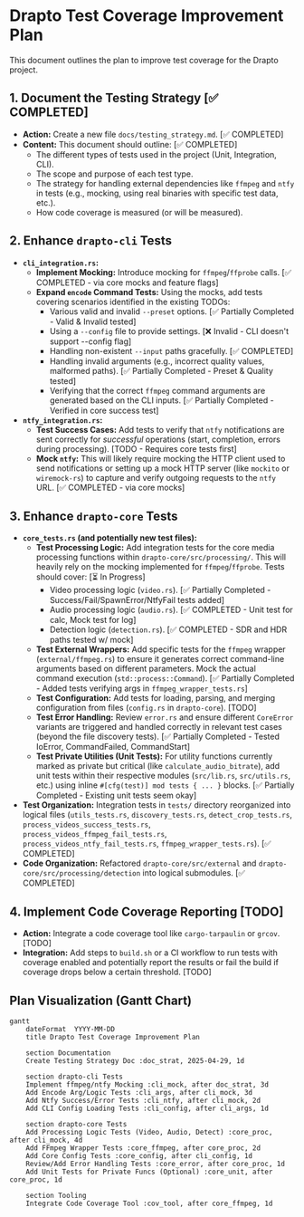 # Drapto Test Coverage Improvement Plan

This document outlines the plan to improve test coverage for the Drapto project.

## 1. Document the Testing Strategy [✅ COMPLETED]

*   **Action:** Create a new file `docs/testing_strategy.md`. [✅ COMPLETED]
*   **Content:** This document should outline: [✅ COMPLETED]
    *   The different types of tests used in the project (Unit, Integration, CLI).
    *   The scope and purpose of each test type.
    *   The strategy for handling external dependencies like `ffmpeg` and `ntfy` in tests (e.g., mocking, using real binaries with specific test data, etc.).
    *   How code coverage is measured (or will be measured).

## 2. Enhance `drapto-cli` Tests

*   **`cli_integration.rs`:**
    *   **Implement Mocking:** Introduce mocking for `ffmpeg`/`ffprobe` calls. [✅ COMPLETED - via core mocks and feature flags]
    *   **Expand `encode` Command Tests:** Using the mocks, add tests covering scenarios identified in the existing TODOs:
        *   Various valid and invalid `--preset` options. [✅ Partially Completed - Valid & Invalid tested]
        *   Using a `--config` file to provide settings. [❌ Invalid - CLI doesn't support --config flag]
        *   Handling non-existent `--input` paths gracefully. [✅ COMPLETED]
        *   Handling invalid arguments (e.g., incorrect quality values, malformed paths). [✅ Partially Completed - Preset & Quality tested]
        *   Verifying that the correct `ffmpeg` command arguments are generated based on the CLI inputs. [✅ Partially Completed - Verified in core success test]
*   **`ntfy_integration.rs`:**
    *   **Test Success Cases:** Add tests to verify that `ntfy` notifications are sent correctly for *successful* operations (start, completion, errors during processing). [TODO - Requires core tests first]
    *   **Mock `ntfy`:** This will likely require mocking the HTTP client used to send notifications or setting up a mock HTTP server (like `mockito` or `wiremock-rs`) to capture and verify outgoing requests to the `ntfy` URL. [✅ COMPLETED - via core mocks]

## 3. Enhance `drapto-core` Tests

*   **`core_tests.rs` (and potentially new test files):**
    *   **Test Processing Logic:** Add integration tests for the core media processing functions within `drapto-core/src/processing/`. This will heavily rely on the mocking implemented for `ffmpeg`/`ffprobe`. Tests should cover: [⏳ In Progress]
        *   Video processing logic (`video.rs`). [✅ Partially Completed - Success/Fail/SpawnError/NtfyFail tests added]
        *   Audio processing logic (`audio.rs`). [✅ COMPLETED - Unit test for calc, Mock test for log]
        *   Detection logic (`detection.rs`). [✅ COMPLETED - SDR and HDR paths tested w/ mock]
    *   **Test External Wrappers:** Add specific tests for the `ffmpeg` wrapper (`external/ffmpeg.rs`) to ensure it generates correct command-line arguments based on different parameters. Mock the actual command execution (`std::process::Command`). [✅ Partially Completed - Added tests verifying args in `ffmpeg_wrapper_tests.rs`]
    *   **Test Configuration:** Add tests for loading, parsing, and merging configuration from files (`config.rs` in `drapto-core`). [TODO]
    *   **Test Error Handling:** Review `error.rs` and ensure different `CoreError` variants are triggered and handled correctly in relevant test cases (beyond the file discovery tests). [✅ Partially Completed - Tested IoError, CommandFailed, CommandStart]
    *   **Test Private Utilities (Unit Tests):** For utility functions currently marked as private but critical (like `calculate_audio_bitrate`), add unit tests within their respective modules (`src/lib.rs`, `src/utils.rs`, etc.) using inline `#[cfg(test)] mod tests { ... }` blocks. [✅ Partially Completed - Existing unit tests seem okay]
*   **Test Organization:** Integration tests in `tests/` directory reorganized into logical files (`utils_tests.rs`, `discovery_tests.rs`, `detect_crop_tests.rs`, `process_videos_success_tests.rs`, `process_videos_ffmpeg_fail_tests.rs`, `process_videos_ntfy_fail_tests.rs`, `ffmpeg_wrapper_tests.rs`). [✅ COMPLETED]
*   **Code Organization:** Refactored `drapto-core/src/external` and `drapto-core/src/processing/detection` into logical submodules. [✅ COMPLETED]

## 4. Implement Code Coverage Reporting [TODO]

*   **Action:** Integrate a code coverage tool like `cargo-tarpaulin` or `grcov`. [TODO]
*   **Integration:** Add steps to `build.sh` or a CI workflow to run tests with coverage enabled and potentially report the results or fail the build if coverage drops below a certain threshold. [TODO]

## Plan Visualization (Gantt Chart)

```mermaid
gantt
    dateFormat  YYYY-MM-DD
    title Drapto Test Coverage Improvement Plan

    section Documentation
    Create Testing Strategy Doc :doc_strat, 2025-04-29, 1d

    section drapto-cli Tests
    Implement ffmpeg/ntfy Mocking :cli_mock, after doc_strat, 3d
    Add Encode Arg/Logic Tests :cli_args, after cli_mock, 3d
    Add Ntfy Success/Error Tests :cli_ntfy, after cli_mock, 2d
    Add CLI Config Loading Tests :cli_config, after cli_args, 1d

    section drapto-core Tests
    Add Processing Logic Tests (Video, Audio, Detect) :core_proc, after cli_mock, 4d
    Add FFmpeg Wrapper Tests :core_ffmpeg, after core_proc, 2d
    Add Core Config Tests :core_config, after cli_config, 1d
    Review/Add Error Handling Tests :core_error, after core_proc, 1d
    Add Unit Tests for Private Funcs (Optional) :core_unit, after core_proc, 1d

    section Tooling
    Integrate Code Coverage Tool :cov_tool, after core_ffmpeg, 1d
